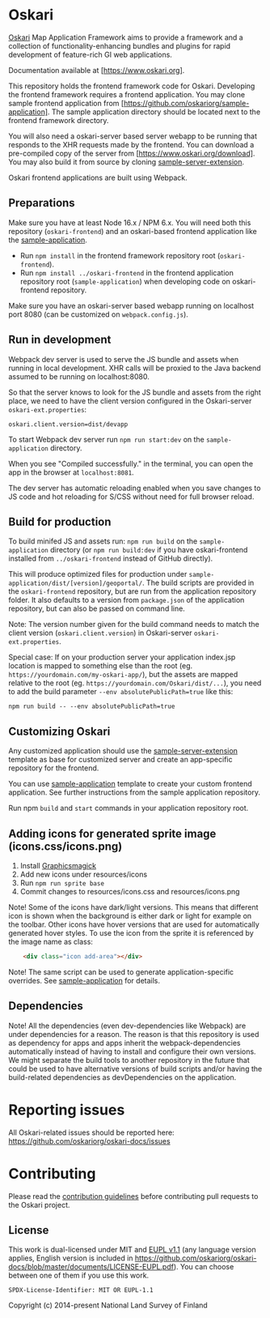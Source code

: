 # Oskari

[Oskari](https://www.oskari.org/) Map Application Framework aims to provide a framework and a collection of functionality-enhancing bundles and plugins for rapid development of feature-rich GI web applications.

Documentation available at [https://www.oskari.org].

This repository holds the frontend framework code for Oskari. Developing the frontend framework requires a frontend application. You may clone sample frontend application from [https://github.com/oskariorg/sample-application]. The sample application directory should be located next to the frontend framework directory.

You will also need a oskari-server based server webapp to be running that responds to the XHR requests made by the frontend. You can download a pre-compiled copy of the server from [https://www.oskari.org/download]. You may also build it from source by cloning [sample-server-extension](https://github.com/oskariorg/sample-server-extension).

Oskari frontend applications are built using Webpack.

## Preparations

Make sure you have at least Node 16.x / NPM 6.x. You will need both this repository (`oskari-frontend`) and an oskari-based frontend application like the [sample-application](https://github.com/oskariorg/sample-application).

* Run `npm install` in the frontend framework repository root (`oskari-frontend`).
* Run `npm install ../oskari-frontend` in the frontend application repository root (`sample-application`) when developing code on oskari-frontend repository.

Make sure you have an oskari-server based webapp running on localhost port 8080 (can be customized on `webpack.config.js`).

## Run in development

Webpack dev server is used to serve the JS bundle and assets when running in local development. XHR calls will be proxied to the Java backend assumed to be running on localhost:8080.

So that the server knows to look for the JS bundle and assets from the right place, we need to have the client version configured in the Oskari-server `oskari-ext.properties`:

```
oskari.client.version=dist/devapp
```

To start Webpack dev server run `npm run start:dev` on the `sample-application` directory.

When you see "Compiled successfully." in the terminal, you can open the app in the browser at `localhost:8081`.

The dev server has automatic reloading enabled when you save changes to JS code and hot reloading for S/CSS without need for full browser reload.

## Build for production

To build minifed JS and assets run: `npm run build` on the `sample-application` directory (or `npm run build:dev` if you have oskari-frontend installed from `../oskari-frontend` instead of GitHub directly).

This will produce optimized files for production under `sample-application/dist/[version]/geoportal/`. The build scripts are provided in the `oskari-frontend` repository, but are run from the application repository folder. It also defaults to a version from `package.json` of the application repository, but can also be passed on command line.

Note: The version number given for the build command needs to match the client version (`oskari.client.version`) in Oskari-server `oskari-ext.properties`.

Special case: If on your production server your application index.jsp location is mapped to something else than the root (eg. `https://yourdomain.com/my-oskari-app/`), but the assets are mapped relative to the root (eg. `https://yourdomain.com/Oskari/dist/...`), you need to add the build parameter `--env absolutePublicPath=true` like this:

    npm run build -- --env absolutePublicPath=true

## Customizing Oskari

Any customized application should use the [sample-server-extension](https://github.com/oskariorg/sample-server-extension) template as base for customized server and create an app-specific repository for the frontend. 

You can use [sample-application](https://github.com/oskariorg/sample-application) template to create your custom frontend application. See further instructions from the sample application repository.

Run npm `build` and `start` commands in your application repository root.

## Adding icons for generated sprite image (icons.css/icons.png)

1) Install [Graphicsmagick](http://www.graphicsmagick.org/)
2) Add new icons under resources/icons
3) Run `npm run sprite base`
4) Commit changes to resources/icons.css and resources/icons.png

Note! Some of the icons have dark/light versions. This means that different icon is shown when the background is either dark or light for example on the toolbar. Other icons have hover versions that are used for automatically generated hover styles. To use the icon from the sprite it is referenced by the image name as class:

```html
    <div class="icon add-area"></div>
```

Note! The same script can be used to generate application-specific overrides. See [sample-application](https://github.com/oskariorg/sample-application) for details.

## Dependencies

Note! All the dependencies (even dev-dependencies like Webpack) are under dependencies for a reason. The reason is that this repository is used as dependency for apps and apps inherit the webpack-dependencies automatically instead of having to install and configure their own versions. We might separate the build tools to another repository in the future that could be used to have alternative versions of build scripts and/or having the build-related dependencies as devDependencies on the application.

# Reporting issues

All Oskari-related issues should be reported here: https://github.com/oskariorg/oskari-docs/issues

# Contributing

Please read the [contribution guidelines](https://oskari.org/contribute) before contributing pull requests to the Oskari project.

## License
 
This work is dual-licensed under MIT and [EUPL v1.1](https://joinup.ec.europa.eu/software/page/eupl/licence-eupl) 
(any language version applies, English version is included in https://github.com/oskariorg/oskari-docs/blob/master/documents/LICENSE-EUPL.pdf).
You can choose between one of them if you use this work.
 
`SPDX-License-Identifier: MIT OR EUPL-1.1`

Copyright (c) 2014-present National Land Survey of Finland
